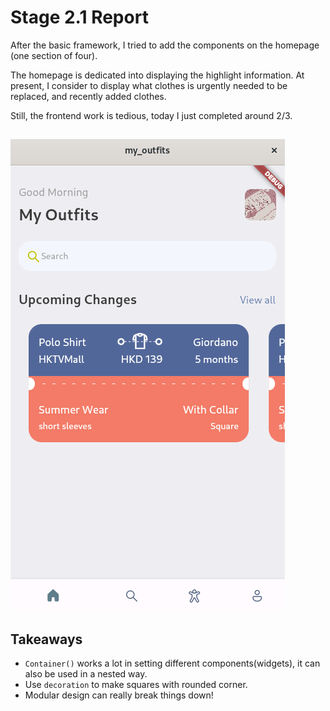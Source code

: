 # Stage 2.1 Report
After the basic framework, I tried to add the components on the homepage (one section of four).

The homepage is dedicated into displaying the highlight information. At present, I consider to display what clothes is urgently needed to be replaced, and recently added clothes.

Still, the frontend work is tedious, today I just completed around 2/3.

![home.png](/records/2022-02-15/home.png)
---

## Takeaways
- `Container()` works a lot in setting different components(widgets), it can also be used in a nested way.
- Use `decoration` to make squares with rounded corner.
- Modular design can really break things down!